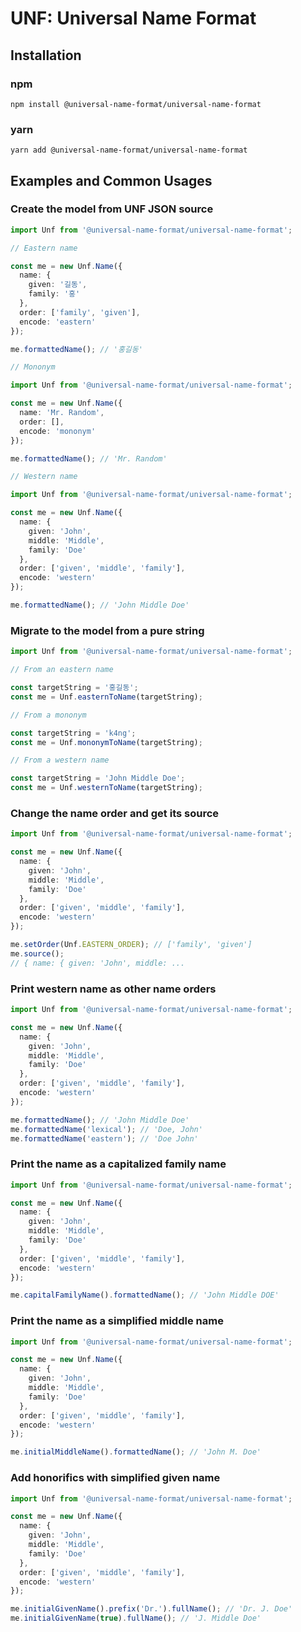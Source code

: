 # UNF: Universal Name Format

## Installation

### npm
```
npm install @universal-name-format/universal-name-format
```

### yarn
```
yarn add @universal-name-format/universal-name-format
```

## Examples and Common Usages

### Create the model from UNF JSON source

```typescript
import Unf from '@universal-name-format/universal-name-format';

// Eastern name

const me = new Unf.Name({
  name: {
    given: '길동',
    family: '홍'
  },
  order: ['family', 'given'],
  encode: 'eastern'
});

me.formattedName(); // '홍길동'

// Mononym

import Unf from '@universal-name-format/universal-name-format';

const me = new Unf.Name({
  name: 'Mr. Random',
  order: [],
  encode: 'mononym'
});

me.formattedName(); // 'Mr. Random'

// Western name

import Unf from '@universal-name-format/universal-name-format';

const me = new Unf.Name({
  name: {
    given: 'John',
    middle: 'Middle',
    family: 'Doe'
  },
  order: ['given', 'middle', 'family'],
  encode: 'western'
});

me.formattedName(); // 'John Middle Doe'
```

### Migrate to the model from a pure string

```typescript
import Unf from '@universal-name-format/universal-name-format';

// From an eastern name

const targetString = '홍길동';
const me = Unf.easternToName(targetString);

// From a mononym

const targetString = 'k4ng';
const me = Unf.mononymToName(targetString);

// From a western name

const targetString = 'John Middle Doe';
const me = Unf.westernToName(targetString);
```

### Change the name order and get its source

```typescript
import Unf from '@universal-name-format/universal-name-format';

const me = new Unf.Name({
  name: {
    given: 'John',
    middle: 'Middle',
    family: 'Doe'
  },
  order: ['given', 'middle', 'family'],
  encode: 'western'
});

me.setOrder(Unf.EASTERN_ORDER); // ['family', 'given']
me.source();
// { name: { given: 'John', middle: ...
```

### Print western name as other name orders

```typescript
import Unf from '@universal-name-format/universal-name-format';

const me = new Unf.Name({
  name: {
    given: 'John',
    middle: 'Middle',
    family: 'Doe'
  },
  order: ['given', 'middle', 'family'],
  encode: 'western'
});

me.formattedName(); // 'John Middle Doe'
me.formattedName('lexical'); // 'Doe, John'
me.formattedName('eastern'); // 'Doe John'
```

### Print the name as a capitalized family name

```typescript
import Unf from '@universal-name-format/universal-name-format';

const me = new Unf.Name({
  name: {
    given: 'John',
    middle: 'Middle',
    family: 'Doe'
  },
  order: ['given', 'middle', 'family'],
  encode: 'western'
});

me.capitalFamilyName().formattedName(); // 'John Middle DOE'
```

### Print the name as a simplified middle name

```typescript
import Unf from '@universal-name-format/universal-name-format';

const me = new Unf.Name({
  name: {
    given: 'John',
    middle: 'Middle',
    family: 'Doe'
  },
  order: ['given', 'middle', 'family'],
  encode: 'western'
});

me.initialMiddleName().formattedName(); // 'John M. Doe'
```

### Add honorifics with simplified given name

```typescript
import Unf from '@universal-name-format/universal-name-format';

const me = new Unf.Name({
  name: {
    given: 'John',
    middle: 'Middle',
    family: 'Doe'
  },
  order: ['given', 'middle', 'family'],
  encode: 'western'
});

me.initialGivenName().prefix('Dr.').fullName(); // 'Dr. J. Doe'
me.initialGivenName(true).fullName(); // 'J. Middle Doe'
```
